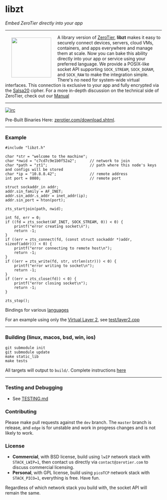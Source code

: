# libzt
*Embed ZeroTier directly into your app*
***

<a href="https://www.zerotier.com/?pk_campaign=github_libzt"><img src="https://raw.githubusercontent.com/zerotier/ZeroTierOne/master/artwork/ZeroTierIcon.png" width="128" height="128" align="left" hspace="20" vspace="9"></a>

A library version of [ZeroTier](https://github.com/zerotier/ZeroTierOne), **libzt** makes it easy to securely connect devices, servers, cloud VMs, containers, and apps everywhere and manage them at scale. Now you can bake this ability directly into your app or service using your preferred language. We provide a POSIX-like socket API supporting `SOCK_STREAM`, `SOCK_DGRAM`, and `SOCK_RAW` to make the integration simple. There's no need for system-wide virtual interfaces. This connection is exclusive to your app and fully encrypted via the [Salsa20](https://en.wikipedia.org/wiki/Salsa20) cipher. For a more in-depth discussion on the technical side of ZeroTier, check out our [Manual](https://www.zerotier.com/manual.shtml?pk_campaign=github_libzt)

<hr>

[![irc](https://img.shields.io/badge/IRC-%23zerotier%20on%20freenode-orange.svg)](https://webchat.freenode.net/?channels=zerotier)

Pre-Built Binaries Here: [zerotier.com/download.shtml](https://zerotier.com/download.shtml?pk_campaign=github_libzt).

*** 

### Example

```
#include "libzt.h"

char *str = "welcome to the machine";
char *nwid = "c7cd7c9e1b0f52a2";      // network to join
char *path = "zt1";                   // path where this node's keys and configs will be stored
char *ip = "10.8.8.42";               // remote address
int port = 8080;                      // remote port

struct sockaddr_in addr;
addr.sin_family = AF_INET;
addr.sin_addr.s_addr = inet_addr(ip);
addr.sin_port = hton(port);	

zts_startjoin(path, nwid);

int fd, err = 0;
if ((fd = zts_socket(AF_INET, SOCK_STREAM, 0)) < 0) {
	printf("error creating socket\n");
	return -1;
}
if ((err = zts_connect(fd, (const struct sockaddr *)addr, sizeof(addr))) < 0) {
	printf("error connecting to remote host\n");
	return -1;
}
if ((err = zts_write(fd, str, strlen(str))) < 0) {
	printf("error writing to socket\n");
	return -1;
}
if ((err = zts_close(fd)) < 0) {
	printf("error closing socket\n");
	return -1;
}

zts_stop();
```

Bindings for various [languages](examples)

For an example using only the [Virtual Layer 2](https://www.zerotier.com/manual.shtml#2_2?pk_campaign=github_libzt), see [test/layer2.cpp](test/layer2.cpp)

***

### Building (linux, macos, bsd, win, ios)

 ```
 git submodule init
 git submodule update
 make static_lib
 make tests
 ```
 
 All targets will output to `build/`. Complete instructions [here](BUILDING.md)

***

### Testing and Debugging
 - See [TESTING.md](TESTING.md)


### Contributing

Please make pull requests against the `dev` branch. The `master` branch is release, and `edge` is for unstable and work in progress changes and is not likely to work.

### License
 - **Commercial**, with BSD license, build using `lwIP` network stack with `STACK_LWIP=1`, then contact us directly via `contact@zerotier.com` to discuss commercial licensing.
 - **Personal**, with GPL license, build using `picoTCP` network stack with `STACK_PICO=1`, everything is free. Have fun.

 Regardless of which network stack you build with, the socket API will remain the same.